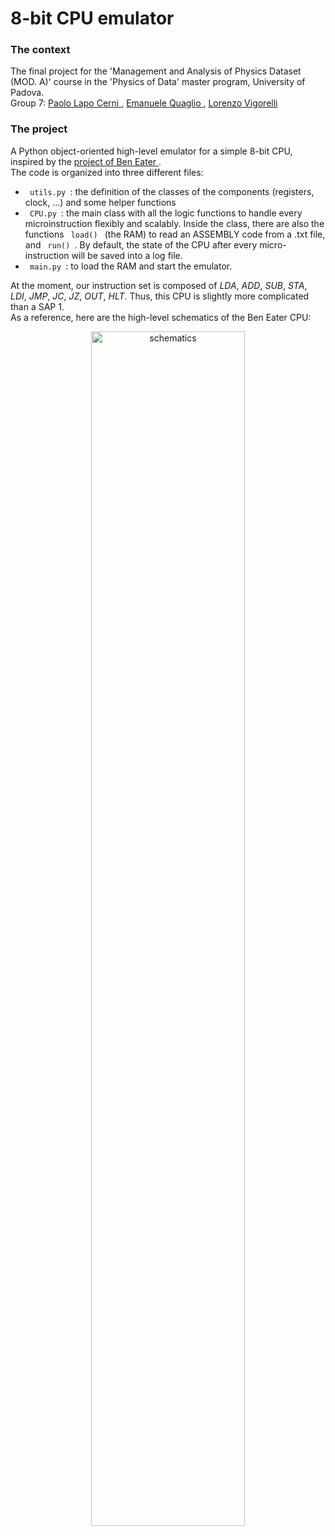 # 8-bit CPU emulator
### The context
The final project for the 'Management and Analysis of Physics Dataset (MOD. A)' course in the 'Physics of Data' master program, University of Padova. <br>
Group 7: <a href=https://github.com/paololapo> Paolo Lapo Cerni </a>, <a href=https://github.com/emanuele-quaglio> Emanuele Quaglio </a>, <a href=https://github.com/LorenzoVigorelli> Lorenzo Vigorelli </a>
### The project
A Python object-oriented high-level emulator for a simple 8-bit CPU, inspired by the <a href=https://eater.net/8bit/> project of Ben Eater </a>. <br>
The code is organized into three different files:
* <code> utils.py </code>: the definition of the classes of the components (registers, clock, ...) and some helper functions
* <code> CPU.py </code>: the main class with all the logic functions to handle every microinstruction flexibly and scalably. Inside the class, there are also the functions <code> load() </code> (the RAM) to read an ASSEMBLY code from a .txt file, and <code> run() </code>. By default, the state of the CPU after every micro-instruction will be saved into a log file.
* <code> main.py </code>: to load the RAM and start the emulator.
  
At the moment, our instruction set is composed of *LDA*, *ADD*, *SUB*, *STA*, *LDI*, *JMP*, *JC*, *JZ*, *OUT*, *HLT*. Thus, this CPU is slightly more complicated than a SAP 1. <br>
As a reference, here are the high-level schematics of the Ben Eater CPU:
<p align="center">
<img src="https://eater.net/schematics/high-level.png" alt="schematics" width="70%" height="70%">
</p>
